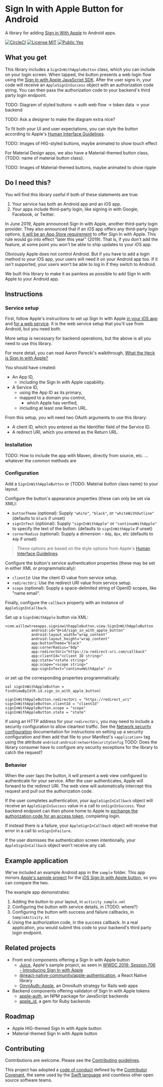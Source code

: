 # Sign In with Apple Button for Android

A library for adding [Sign in With Apple](https://developer.apple.com/sign-in-with-apple/) to Android apps.

[![CircleCI](https://circleci.com/gh/willowtreeapps/sign-in-with-apple-button-android.svg?style=svg&circle-token=94aaaafd543585e19434a36498601ec291d29e62)](https://circleci.com/gh/willowtreeapps/sign-in-with-apple-button-android) [![License MIT](https://img.shields.io/badge/License-MIT-blue.svg?style=flat)]() [![Public Yes](https://img.shields.io/badge/Public-yes-green.svg?style=flat)]()

## What you get

This library includes a `SignInWithAppleButton` class, which you can include on your login screen. When tapped, the button presents a web login flow using the [Sign In with Apple JavaScript SDK](https://developer.apple.com/documentation/signinwithapplejs). After the user signs in, your code will receive an `AppleSignInSuccess` object with an authorization code string. You can then pass the authorization code to your backend's third party login endpoint.

TODO: Diagram of styled buttons -> auth web flow -> token data -> your backend

TODO: Ask a designer to make the diagram extra nice?

To fit both your UI and user expectations, you can style the button according to Apple's [Human Interface Guidelines](https://developer.apple.com/design/human-interface-guidelines/sign-in-with-apple/overview/).

TODO: Images of HIG-styled buttons, maybe animated to show touch effect

For Material Design apps, we also have a Material-themed button class, {TODO: name of material button class}.

TODO: Images of Material-themed buttons, maybe animated to show ripple

## Do I need this?

You will find this library useful if both of these statements are true:

1. Your service has both an Android app and an iOS app.
2. Your apps include third-party login, like signing in with Google, Facebook, or Twitter.

In June 2019, Apple announced Sign In with Apple, another third-party login provider. They also announced that if an iOS app offers any third-party login options, [it will be an App Store requirement](https://developer.apple.com/news/?id=06032019j) to offer Sign In with Apple. This rule would go into effect "later this year" (2019). That is, if you don't add the feature, at some point you won't be able to ship updates to your iOS app.

Obviously Apple does not control Android. But if you have to add a login method to your iOS app, your users will need it on your Android app too. If it isn't supported, your users won't be able to log in if they switch to Android.

We built this library to make it as painless as possible to add Sign In with Apple to your Android app.

## Instructions

### Service setup

First, follow Apple's instructions to set up Sign In with Apple [in your iOS app](https://help.apple.com/developer-account/#/devde676e696) and [for a web service](https://help.apple.com/developer-account/#/dev1c0e25352). It is the web service setup that you'll use from Android, but you need both.

More setup is necessary for backend operations, but the above is all you need to use this library.

For more detail, you can read Aaron Parecki's walkthrough, [What the Heck is Sign In with Apple?](https://developer.okta.com/blog/2019/06/04/what-the-heck-is-sign-in-with-apple)

You should have created:

- An App ID,
    - including the Sign In with Apple capability.
- A Service ID,
    - using the App ID as its primary,
    - mapped to a domain you control,
        - which Apple has verified,
    - including at least one Return URL.

From this setup, you will need two OAuth arguments to use this library:

- A client ID, which you entered as the Identifier field of the Service ID.
- A redirect URI, which you entered as the Return URL.

### Installation

TODO: How to include the app with Maven, directly from source, etc. … whatever the common methods are

### Configuration

Add a `SignInWithAppleButton` or {TODO: Material button class name} to your layout.

Configure the button's appearance properties (these can only be set via XML):

- `buttonTheme` (optional): Supply `"white"`, `"black"`, or `"whiteWithOutline"` (defaults to `black` if unset)
- `signInText` (optional): Supply `"signInWithApple"` or `"continueWithApple"` to specify the text of the button. (defaults to `signInWithApple` if unset)
- `cornerRadius` (optional): Supply a dimension - `8dp`, `8px`, etc (defaults to `4dp` if unset)

> These options are based on the style options from Apple's [Human Interface Guidelines](https://developer.apple.com/design/human-interface-guidelines/sign-in-with-apple/overview/).

Configure the button's service authentication properties (these may be set in either XML or programmatically):

- `clientId`: Use the client ID value from service setup.
- `redirectUri`: Use the redirect URI value from service setup.
- `scope` (optional): Supply a space-delimited string of OpenID scopes, like "name email".

Finally, configure the `callback` property with an instance of `AppleSignInCallback`.

Set up a `SignInWithApple` button via XML:
```
<com.willowtreeapps.signinwithapplebutton.view.SignInWithAppleButton
            android:id="@+id/sign_in_with_apple_button"
            android:layout_width="wrap_content"
            android:layout_height="wrap_content"
            app:buttonTheme="black"
            app:cornerRadius="8dp"
            app:redirectUri="https://a-redirect-uri.com/callback"
            app:clientId="<client ID string>"
            app:state="<state string>"
            app:scope="<scope string>"
            app:signInText="continueWithApple" />
```

or set up the corresponding properties programmatically:
```
val signInWithAppleButton = findViewById(R.id.sign_in_with_apple_button)

signInWithAppleButton.redirectUri = "https://redirect_uri"
signInWithAppleButton.clientId = "clientId"
signInWithAppleButton.scope = "scope"
signInWithAppleButton.state = "state"
```

If using an HTTP address for your `redirectUri`, you may need to include a security configuration to allow cleartext traffic. See the [Network security configuration](https://developer.android.com/training/articles/security-config#CleartextTrafficPermitted) documentation for instructions on setting up a security configuration and then add that file to your Manifest's `<application>` tag using the attribute `android:android:networkSecurityConfig`
TODO: Does the library consumer have to configure any security exceptions for the library to catch the request?

### Behavior

When the user taps the button, it will present a web view configured to authenticate for your service. After the user authenticates, Apple will forward to the redirect URI. The web view will automatically intercept this request and pull out the authorization code.

If the user completes authentication, your `AppleSignInCallback` object will receive an `AppleSignInSuccess` value in a call to `onSignInSuccess`. Your backend endpoint can then phone home to Apple to [exchange the authorization code for an access token](https://developer.apple.com/documentation/signinwithapplerestapi/generate_and_validate_tokens), completing login.

If instead there is a failure, your `AppleSignInCallback` object will receive that error in a call to `onSignInFailure`.

If the user dismisses the authentication screen intentionally, your `AppleSignInCallback` object won't receive any call.

## Example application

We've included an example Android app in the `sample` folder. This app mirrors [Apple's sample project](https://developer.apple.com/documentation/authenticationservices/adding_the_sign_in_with_apple_flow_to_your_app) for the [iOS Sign In with Apple button](https://developer.apple.com/documentation/authenticationservices/asauthorizationappleidbutton), so you can compare the two.

The example app demonstrates:

1. Adding the button to your layout, in `activity_sample.xml`
2. Configuring the button with service details, in {TODO: where?}
3. Configuring the button with success and failure callbacks, in `SampleActivity.kt`
4. Using the authorization code, in the success callback. In a real application, you would submit this code to your backend's third party login endpoint.

## Related projects

- Front end components offering a Sign In with Apple button
    - [Juice](https://developer.apple.com/documentation/authenticationservices/adding_the_sign_in_with_apple_flow_to_your_app), Apple's sample project, as seen in [WWDC 2019, Session 706 - Introducing Sign In with Apple](https://developer.apple.com/videos/play/wwdc19/706/)
    - [@react-native-community/apple-authentication](https://github.com/react-native-community/apple-authentication), a React Native library
    - [OmniAuth::Apple](https://github.com/nhosoya/omniauth-apple), an OmniAuth strategy for Rails web apps
- Backend components offering validaton of Sign In with Apple tokens
    - [apple-auth](https://github.com/ananay/apple-auth), an NPM package for JavaScript backends
    - [apple_id](https://github.com/nov/apple_id), a gem for Ruby backends

## Roadmap

- Apple HIG-themed Sign In with Apple button
- Material-themed Sign In with Apple button

## Contributing

Contributions are welcome. Please see the [Contributing guidelines](CONTRIBUTING.md).

This project has adopted a [code of conduct](CODE_OF_CONDUCT.md) defined by the [Contributor Covenant](http://contributor-covenant.org), the same used by the [Swift language](https://swift.org) and countless other open source software teams.
